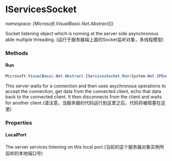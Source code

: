 ﻿# IServicesSocket
_namespace: [Microsoft.VisualBasic.Net.Abstract](<a href="#" onClick="load('/docs/Microsoft.VisualBasic.Net.Abstract/index.md')"></a>)_

Socket listening object which is running at the server side asynchronous able multiple threading.
 (运行于服务器端上面的Socket监听对象，多线程模型)



### Methods

#### Run
```csharp
Microsoft.VisualBasic.Net.Abstract.IServicesSocket.Run(System.Net.IPEndPoint)
```
This server waits for a connection and then uses asychronous operations to
 accept the connection, get data from the connected client,
 echo that data back to the connected client.
 It then disconnects from the client and waits for another client.(请注意，当服务器的代码运行到这里之后，代码将被阻塞在这里)


### Properties

#### LocalPort
The server services listening on this local port.(当前的这个服务器对象实例所监听的本地端口号)
